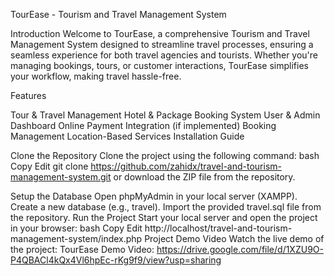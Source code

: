 TourEase - Tourism and Travel Management System

Introduction
Welcome to TourEase, a comprehensive Tourism and Travel Management System designed to streamline travel processes, ensuring a seamless experience for both travel agencies and tourists. Whether you're managing bookings, tours, or customer interactions, TourEase simplifies your workflow, making travel hassle-free.

Features

Tour & Travel Management
Hotel & Package Booking System
User & Admin Dashboard
Online Payment Integration (if implemented)
Booking Management
Location-Based Services
Installation Guide

Clone the Repository
Clone the project using the following command:
bash
Copy
Edit
git clone https://github.com/zahidx/travel-and-tourism-management-system.git
or download the ZIP file from the repository.

Setup the Database
Open phpMyAdmin in your local server (XAMPP).
Create a new database (e.g., travel).
Import the provided travel.sql file from the repository.
Run the Project
Start your local server and open the project in your browser:
bash
Copy
Edit
http://localhost/travel-and-tourism-management-system/index.php
Project Demo Video
Watch the live demo of the project:
TourEase Demo Video: https://drive.google.com/file/d/1XZU9O-P4QBACl4kQx4Vl6hpEc-rKg9f9/view?usp=sharing
